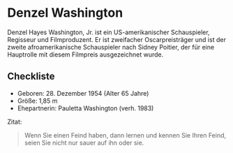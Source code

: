 # Denzel Washington

Denzel Hayes Washington, 
Jr. ist ein US-amerikanischer Schauspieler, Regisseur und Filmproduzent. 
Er ist zweifacher Oscarpreisträger und ist der zweite afroamerikanische Schauspieler nach Sidney Poitier, 
der für eine Hauptrolle mit diesem Filmpreis ausgezeichnet wurde.

## Checkliste
* Geboren: 28. Dezember 1954 (Alter 65 Jahre)
* Größe: 1,85 m
* Ehepartnerin: Pauletta Washington (verh. 1983)

Zitat:
> Wenn Sie einen Feind haben, dann lernen und kennen Sie Ihren Feind, seien Sie nicht nur sauer auf ihn oder sie.

<img scr="https://upload.wikimedia.org/wikipedia/commons/4/42/Denzel_Washington.jpeg"> 
